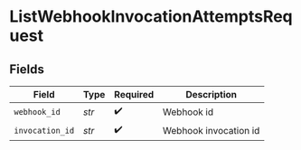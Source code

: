 # ListWebhookInvocationAttemptsRequest


## Fields

| Field                 | Type                  | Required              | Description           |
| --------------------- | --------------------- | --------------------- | --------------------- |
| `webhook_id`          | *str*                 | :heavy_check_mark:    | Webhook id            |
| `invocation_id`       | *str*                 | :heavy_check_mark:    | Webhook invocation id |